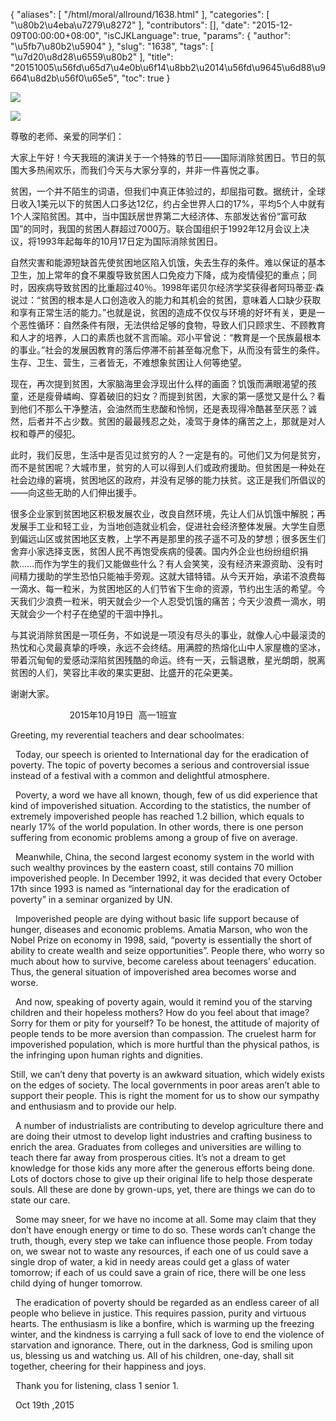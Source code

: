 {
    "aliases": [
        "/html/moral/allround/1638.html"
    ],
    "categories": [
        "\u80b2\u4eba\u7279\u8272"
    ],
    "contributors": [],
    "date": "2015-12-09T00:00:00+08:00",
    "isCJKLanguage": true,
    "params": {
        "author": "\u5fb7\u80b2\u5904"
    },
    "slug": "1638",
    "tags": [
        "\u7d20\u8d28\u6559\u80b2"
    ],
    "title": "20151005\u56fd\u65d7\u4e0b\u6f14\u8bb2\u2014\u56fd\u9645\u6d88\u9664\u8d2b\u56f0\u65e5",
    "toc": true
}

![](https://cdn.tfls.online/mirror/full/8f982b73191164927d7949aac51fe15d4dec5f38.jpg)  






![](https://cdn.tfls.online/mirror/full/ace9f37898f825b5644b98fc52bf36b2762dd2e9.jpg)




  






尊敬的老师、亲爱的同学们：




大家上午好！今天我班的演讲关于一个特殊的节日——国际消除贫困日。节日的氛围大多热闹欢乐，而我们今天与大家分享的，并非一件喜悦之事。




贫困，一个并不陌生的词语，但我们中真正体验过的，却屈指可数。据统计，全球日收入1美元以下的贫困人口多达12亿，约占全世界人口的17%，平均5个人中就有1个人深陷贫困。其中，当中国跃居世界第二大经济体、东部发达省份“富可敌国”的同时，我国的贫困人群超过7000万。联合国组织于1992年12月会议上决议，将1993年起每年的10月17日定为国际消除贫困日。




自然灾害和能源短缺首先使贫困地区陷入饥饿，失去生存的条件。难以保证的基本卫生，加上常年的食不果腹导致贫困人口免疫力下降，成为疫情侵犯的重点；同时，因疾病导致贫困的比重超过40％。1998年诺贝尔经济学奖获得者阿玛蒂亚·森说过：“贫困的根本是人口创造收入的能力和其机会的贫困，意味着人口缺少获取和享有正常生活的能力。”也就是说，贫困的造成不仅仅与环境的好坏有关，更是一个恶性循环：自然条件有限，无法供给足够的食物，导致人们只顾求生、不顾教育和人才的培养，人口的素质也就不言而喻。邓小平曾说：“教育是一个民族最根本的事业。”社会的发展因教育的落后停滞不前甚至每况愈下，从而没有营生的条件。生存、卫生、营生，三者皆无，不难想象贫困让人何等绝望。




现在，再次提到贫困，大家脑海里会浮现出什么样的画面？饥饿而满眼渴望的孩童，还是瘦骨嶙峋、穿着破旧的妇女？而提到贫困，大家的第一感觉又是什么？看到他们不那么干净整洁，会油然而生悲酸和怜悯，还是表现得冷酷甚至厌恶？诚然，后者并不占少数。贫困的最最残忍之处，凌驾于身体的痛苦之上，那就是对人权和尊严的侵犯。




此时，我们反思，生活中是否见过贫穷的人？一定是有的。可他们又为何是贫穷，而不是贫困呢？大城市里，贫穷的人可以得到人们或政府援助。但贫困是一种处在社会边缘的窘境，贫困地区的政府，并没有足够的能力扶贫。这正是我们所倡议的——向这些无助的人们伸出援手。




很多企业家到贫困地区积极发展农业，改良自然环境，先让人们从饥饿中解脱；再发展手工业和轻工业，为当地创造就业机会，促进社会经济整体发展。大学生自愿到偏远山区或贫困地区支教，上学不再是那里的孩子遥不可及的梦想；很多医生们舍弃小家选择支医，贫困人民不再饱受疾病的侵袭。国内外企业也纷纷组织捐款……而作为学生的我们又能做些什么？有人会笑笑，没有经济来源资助、没有时间精力援助的学生恐怕只能袖手旁观。这就大错特错。从今天开始，承诺不浪费每一滴水、每一粒米，为贫困地区的人们节省下生命的资源，节约出生活的希望。今天我们少浪费一粒米，明天就会少一个人忍受饥饿的痛苦；今天少浪费一滴水，明天就会少一个村子在绝望的干涸中挣扎。




与其说消除贫困是一项任务，不如说是一项没有尽头的事业，就像人心中最滚烫的热忱和心灵最真挚的呼唤，永远不会终结。用满腔的热熔化山中人家屋檐的坚冰，带着沉甸甸的爱感动深陷贫困残酷的命运。终有一天，云翳退散，星光朗朗，脱离贫困的人们，笑容比丰收的果实更甜、比盛开的花朵更美。




谢谢大家。




                        2015年10月19日  高一1班宣




Greeting, my
reverential teachers and dear schoolmates:




 









  Today, our speech is oriented to International
day for the eradication of poverty. The topic of poverty becomes a serious and
controversial issue instead of a festival with a common and delightful
atmosphere.




  Poverty, a word we have all known, though,
few of us did experience that kind of impoverished situation. According to the
statistics, the number of extremely impoverished people has reached 1.2
billion, which equals to nearly 17% of the world population. In other words,
there is one person suffering from economic problems among a group of five on
average.




  Meanwhile, China, the second largest economy
system in the world with such wealthy provinces by the eastern coast, still contains
70 million impoverished people. In December 1992, it was decided that every October
17th since 1993 is named as “international day for the eradication
of poverty” in a seminar organized by UN.




  Impoverished people are dying without basic
life support because of hunger, diseases and economic problems. Amatia Marson,
who won the Nobel Prize on economy in 1998, said, “poverty
is essentially the short of ability to create wealth and seize opportunities”. People
there, who worry so much about how to survive, become careless about teenagers’
education. Thus, the general situation of impoverished area becomes worse and
worse.




  And now, speaking of poverty again, would it
remind you of the starving children and their hopeless mothers? How do you feel
about that image? Sorry for them or pity for yourself? To be honest, the
attitude of majority of people tends to be more aversion than compassion. The cruelest
harm for impoverished population, which is more hurtful than the physical
pathos, is the infringing upon human rights and dignities.




Still, we can’t deny that poverty is an
awkward situation, which widely exists on the edges of society. The local
governments in poor areas aren’t able to support their people. This is right the
moment for us to show our sympathy and enthusiasm and to provide our help.




  A number of industrialists are contributing to
develop agriculture there and are doing their utmost to develop light
industries and crafting business to enrich the area. Graduates from colleges
and universities are willing to teach there far away from prosperous cities. It’s
not a dream to get knowledge for those kids any more after the generous efforts
being done. Lots of doctors chose to give up their original life to help those
desperate souls. All these are done by grown-ups, yet, there are things we can
do to state our care.




  Some may sneer, for we have no income at all.
Some may claim that they don’t have enough energy or time to do so. These words
can’t change the truth, though, every step we take can influence those people.
From today on, we swear not to waste any resources, if each one of us could
save a single drop of water, a kid in needy areas could get a glass of water
tomorrow; if each of us could save a grain of rice, there will be one less
child dying of hunger tomorrow.




  The eradication of poverty should be regarded
as an endless career of all people who believe in justice. This requires passion,
purity and virtuous hearts. The enthusiasm is like a bonfire, which is warming
up the freezing winter, and the kindness is carrying a full sack of love to end
the violence of starvation and ignorance. There, out in the darkness, God is smiling
upon us, blessing us and watching us. All of his children, one-day, shall sit
together, cheering for their happiness and joys.




  Thank you for listening, class 1 senior 1.




  Oct 19th ,2015




     



  


  



